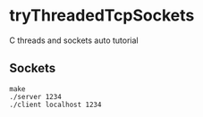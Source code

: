 # tryThreadedTcpSockets
C threads and sockets auto tutorial


## Sockets

    make
    ./server 1234
    ./client localhost 1234


